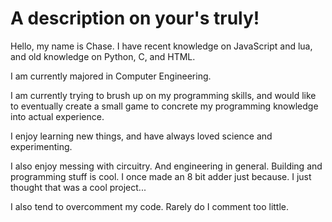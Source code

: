 # A description on your's truly!
Hello, my name is Chase. I have recent knowledge on JavaScript and lua, and old knowledge on Python, C, and HTML.

I am currently majored in Computer Engineering.

I am currently trying to brush up on my programming skills, and would like to eventually create a small game to concrete my programming knowledge into actual experience.

I enjoy learning new things, and have always loved science and experimenting.

I also enjoy messing with circuitry. And engineering in general. Building and programming stuff is cool.
I once made an 8 bit adder just because. I just thought that was a cool project...

I also tend to overcomment my code. Rarely do I comment too little.
